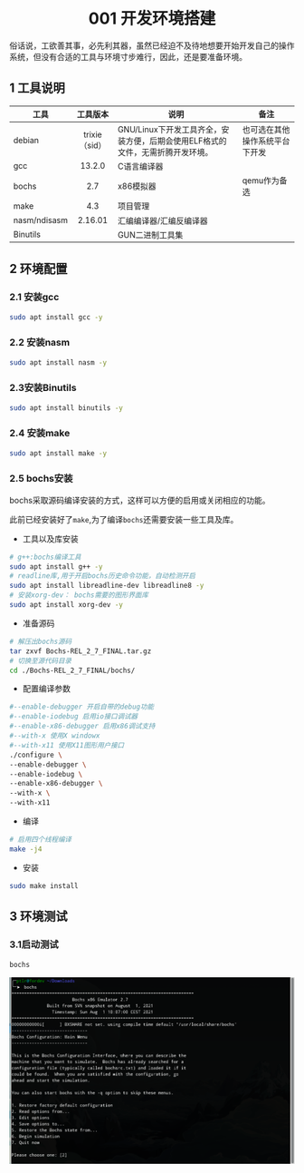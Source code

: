 # <h1 align="center">001 开发环境搭建</h1>

俗话说，工欲善其事，必先利其器，虽然已经迫不及待地想要开始开发自己的操作系统，但没有合适的工具与环境寸步难行，因此，还是要准备环境。

## 1 工具说明

| 工具         |   工具版本    | 说明                                                         | 备注                           |
| ------------ | :-----------: | ------------------------------------------------------------ | ------------------------------ |
| debian       | trixie（sid） | GNU/Linux下开发工具齐全，安装方便，后期会使用ELF格式的文件，无需折腾开发环境。 | 也可选在其他操作系统平台下开发 |
| gcc          |    13.2.0     | C语言编译器                                                  |                                |
| bochs        |      2.7      | x86模拟器                                                    | qemu作为备选                   |
| make         |      4.3      | 项目管理                                                     |                                |
| nasm/ndisasm |    2.16.01    | 汇编编译器/汇编反编译器                                      |                                |
| Binutils     |               | GUN二进制工具集                                              |                                |

## 2 环境配置

### 2.1 安装gcc

```bash
sudo apt install gcc -y
```

### 2.2 安装nasm

```bash
sudo apt install nasm -y
```

### 2.3安装Binutils

```bash
sudo apt install binutils -y
```

### 2.4 安装make

```bash
sudo apt install make -y
```

### 2.5 bochs安装

bochs采取源码编译安装的方式，这样可以方便的启用或关闭相应的功能。

此前已经安装好了`make`,为了编译`bochs`还需要安装一些工具及库。

* 工具以及库安装

```bash
# g++:bochs编译工具
sudo apt install g++ -y
# readline库,用于开启bochs历史命令功能，自动检测开启
sudo apt install libreadline-dev libreadline8 -y
# 安装xorg-dev： bochs需要的图形界面库
sudo apt install xorg-dev -y
```

* 准备源码

```bash
# 解压出bochs源码
tar zxvf Bochs-REL_2_7_FINAL.tar.gz
# 切换至源代码目录
cd ./Bochs-REL_2_7_FINAL/bochs/
```



* 配置编译参数

```bash
#--enable-debugger 开启自带的debug功能
#--enable-iodebug 启用io接口调试器
#--enable-x86-debugger 启用x86调试支持
#--with-x 使用X windowx
#--with-x11 使用X11图形用户接口
./configure \
--enable-debugger \
--enable-iodebug \
--enable-x86-debugger \
--with-x \
--with-x11
```

* 编译

```bash
# 启用四个线程编译
make -j4
```

* 安装

```bash
sudo make install
```

## 3 环境测试

### 3.1启动测试

```bash
bochs
```

![启动bochs](../img/N001_startBochs.png)